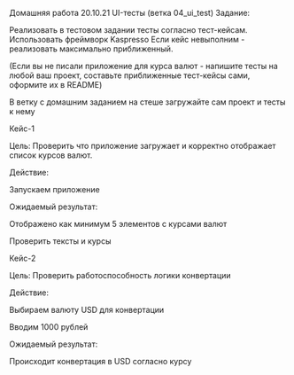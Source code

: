Домашняя работа
20.10.21 UI-тесты (ветка 04_ui_test)
Задание:

Реализовать в тестовом задании тесты согласно тест-кейсам. Использовать фреймворк Kaspresso Если кейс невыполним - реализовать максимально приближенный.

(Если вы не писали приложение для курса валют - напишите тесты на любой ваш проект, составьте приближенные тест-кейсы сами, оформите их в README)

В ветку с домашним заданием на стеше загружайте сам проект и тесты к нему

Кейс-1

Цель: Проверить что приложение загружает и корректно отображает список курсов валют.

Действие:

Запускаем приложение

Ожидаемый результат:

Отображено как минимум 5 элементов с курсами валют

Проверить тексты и курсы

Кейс-2

Цель: Проверить работоспособность логики конвертации

Действие:

Выбираем валюту USD для конвертации

Вводим 1000 рублей

Ожидаемый результат:

Происходит конвертация в USD согласно курсу